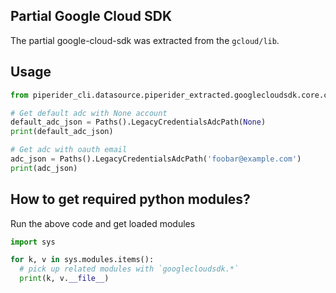 ## Partial Google Cloud SDK

The partial google-cloud-sdk was extracted from the `gcloud/lib`.

## Usage

```python
from piperider_cli.datasource.piperider_extracted.googlecloudsdk.core.config import Paths

# Get default adc with None account
default_adc_json = Paths().LegacyCredentialsAdcPath(None)
print(default_adc_json)

# Get adc with oauth email
adc_json = Paths().LegacyCredentialsAdcPath('foobar@example.com')
print(adc_json)
```

## How to get required python modules?

Run the above code and get loaded modules

```python
import sys

for k, v in sys.modules.items():
  # pick up related modules with `googlecloudsdk.*`
  print(k, v.__file__)
```

